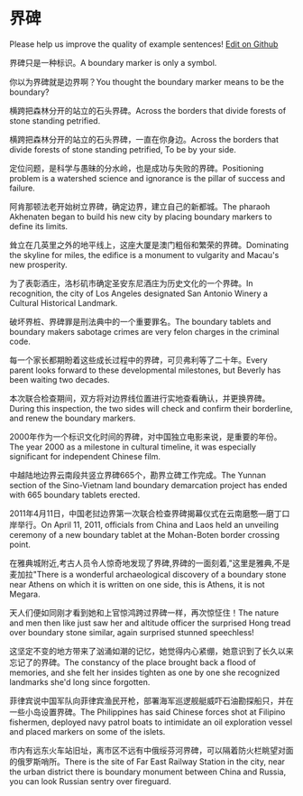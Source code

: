 # 界碑

Please help us improve the quality of example sentences! [Edit on Github](https://github.com/jiyushe/jiyu-example-sentence-source/blob/main/chinese/jiebei_1.md)

<p><span class="chinese">界碑只是一种标识。</span><span class="english">A boundary marker is only a symbol.</span></p>

<p><span class="chinese">你以为界碑就是边界啊？</span><span class="english">You thought the boundary marker means to be the boundary?</span></p>

<p><span class="chinese">横跨把森林分开的站立的石头界碑。</span><span class="english">Across the borders that divide forests of stone standing petrified.</span></p>

<p><span class="chinese">横跨把森林分开的站立的石头界碑，一直在你身边。</span><span class="english">Across the borders that divide forests of stone standing petrified, To be by your side.</span></p>

<p><span class="chinese">定位问题，是科学与愚昧的分水岭，也是成功与失败的界碑。</span><span class="english">Positioning problem is a watershed science and ignorance is the pillar of success and failure.</span></p>

<p><span class="chinese">阿肯那顿法老开始树立界碑，确定边界，建立自己的新都城。</span><span class="english">The pharaoh Akhenaten began to build his new city by placing boundary markers to define its limits.</span></p>

<p><span class="chinese">耸立在几英里之外的地平线上，这座大厦是澳门粗俗和繁荣的界碑。</span><span class="english">Dominating the skyline for miles, the edifice is a monument to vulgarity and Macau's new prosperity.</span></p>

<p><span class="chinese">为了表彰酒庄，洛杉矶市确定圣安东尼酒庄为历史文化的一个界碑。</span><span class="english">In recognition, the city of Los Angeles designated San Antonio Winery a Cultural Historical Landmark.</span></p>

<p><span class="chinese">破坏界桩、界碑罪是刑法典中的一个重要罪名。</span><span class="english">The boundary tablets and boundary makers sabotage crimes are very felon charges in the criminal code.</span></p>

<p><span class="chinese">每一个家长都期盼着这些成长过程中的界碑，可贝弗利等了二十年。</span><span class="english">Every parent looks forward to these developmental milestones, but Beverly has been waiting two decades.</span></p>

<p><span class="chinese">本次联合检查期间，双方将对边界线位置进行实地查看确认，并更换界碑。</span><span class="english">During this inspection, the two sides will check and confirm their borderline, and renew the boundary markers.</span></p>

<p><span class="chinese">2000年作为一个标识文化时间的界碑，对中国独立电影来说，是重要的年份。</span><span class="english">The year 2000 as a milestone in cultural timeline, it was especially significant for independent Chinese film.</span></p>

<p><span class="chinese">中越陆地边界云南段共竖立界碑665个，勘界立碑工作完成。</span><span class="english">The Yunnan section of the Sino-Vietnam land boundary demarcation project has ended with 665 boundary tablets erected.</span></p>

<p><span class="chinese">2011年4月11日，中国老挝边界第一次联合检查界碑揭幕仪式在云南磨憨—磨丁口岸举行。</span><span class="english">On April 11, 2011, officials from China and Laos held an unveiling ceremony of a new boundary tablet at the Mohan-Boten border crossing point.</span></p>

<p><span class="chinese">在雅典城附近,考古人员令人惊奇地发现了界碑,界碑的一面刻着,"这里是雅典,不是麦加拉"</span><span class="english">There is a wonderful archaeological discovery of a boundary stone near Athens on which it is written on one side, this is Athens, it is not Megara.</span></p>

<p><span class="chinese">天人们便如同刚才看到她和上官惊鸿跨过界碑一样，再次惊怔住！</span><span class="english">The nature and men then like just saw her and altitude officer the surprised Hong tread over boundary stone similar, again surprised stunned speechless!</span></p>

<p><span class="chinese">这坚定不变的地方带来了汹涌如潮的记忆，她觉得内心紧绷，她意识到了长久以来忘记了的界碑。</span><span class="english">The constancy of the place brought back a flood of memories, and she felt her insides tighten as one by one she recognized landmarks she'd long since forgotten.</span></p>

<p><span class="chinese">菲律宾说中国军队向菲律宾渔民开枪，部署海军巡逻舰艇威吓石油勘探船只，并在一些小岛设置界碑。</span><span class="english">The Philippines has said Chinese forces shot at Filipino fishermen, deployed navy patrol boats to intimidate an oil exploration vessel and placed markers on some of the islets.</span></p>

<p><span class="chinese">市内有远东火车站旧址，离市区不远有中俄绥芬河界碑，可以隔着防火栏眺望对面的俄罗斯哨所。</span><span class="english">There is the site of Far East Railway Station in the city, near the urban district there is boundary monument between China and Russia, you can look Russian sentry over fireguard.</span></p>

